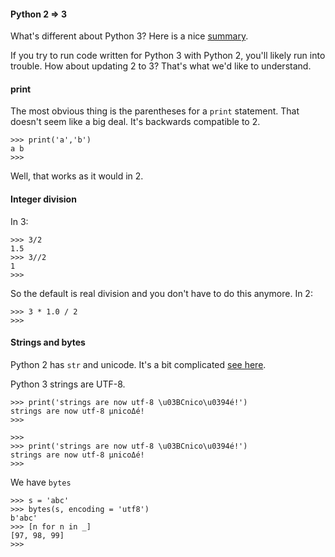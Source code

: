 #### Python 2 => 3

What's different about Python 3?  Here is a nice [summary](http://sebastianraschka.com/Articles/2014_python_2_3_key_diff.html).

If you try to run code written for Python 3 with Python 2, you'll likely run into trouble.  How about updating 2 to 3?  That's what we'd like to understand.

#### print

The most obvious thing is the parentheses for a ``print`` statement.  That doesn't seem like a big deal.  It's backwards compatible to 2.

```
>>> print('a','b')
a b
>>>
```

Well, that works as it would in 2.

#### Integer division

In 3:

```
>>> 3/2 
1.5
>>> 3//2
1
>>>
```

So the default is real division and you don't have to do this anymore.  In 2:

```
>>> 3 * 1.0 / 2
>>> 
```

#### Strings and bytes

Python 2 has ``str`` and unicode.  It's a bit complicated [see here](https://docs.python.org/2/howto/unicode.html).

Python 3 strings are UTF-8.

```
>>> print('strings are now utf-8 \u03BCnico\u0394é!')
strings are now utf-8 μnicoΔé!
>>>
```

```
>>> 
>>> print('strings are now utf-8 \u03BCnico\u0394é!')
strings are now utf-8 μnicoΔé!
>>>
```

We have ``bytes``

```
>>> s = 'abc'
>>> bytes(s, encoding = 'utf8')
b'abc'
>>> [n for n in _]
[97, 98, 99]
>>> 
```



